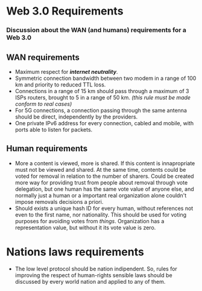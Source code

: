 # Web 3.0 Requirements
### Discussion about the WAN (and humans) requirements for a Web 3.0

## WAN requirements
- Maximum respect for ***internet neutrality***.
- Symmetric connection bandwidth between two modem in a range of 100 km and priority to reduced TTL loss. 
- Connections in a range of 15 km should pass through a maximum of 3 ISPs routers, brought to 5 in a range of 50 km. *(this rule must be made conform to real cases)*
- For 5G connections, a connection passing through the same antenna should be direct, independently by the providers. 
- One private IPv6 address for every connection, cabled and mobile, with ports able to listen for packets.

## Human requirements
- More a content is viewed, more is shared. If this content is innapropriate must not be viewed and shared. At the same time, contents could be voted for removal in relation to the number of sharers. Could be created more way for providing trust from people about removal through vote delegation, but one human has the same vote value of anyone else, and normally just a human or a important real organization alone couldn't impose removals decisions a priori. 
- Should exists a unique hash ID for every human, without references not even to the first name, nor nationality. This should be used for voting purposes for avoiding votes from *things*. Organization has a representation value, but without it its vote value is zero.

# Nations laws requirements
- The low level protocol should be nation indipendent. So, rules for improving the respect of human-rights sensible laws should be discussed by every world nation and applied to any of them.
